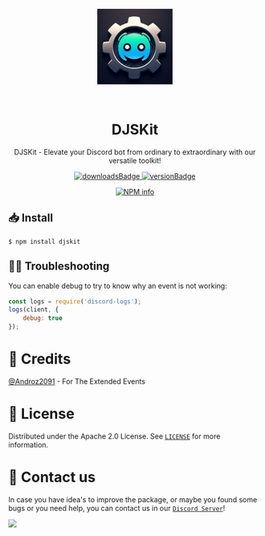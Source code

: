 <p align="center">
<img src="./images/djskit.jpeg" alt="DJSKit - By Rtxeon" width="150px">
</p>
<br>
<center>
<h1>DJSKit</h1>
<p>DJSKit - Elevate your Discord bot from ordinary to extraordinary with our versatile toolkit!</p>
</center>
<p align="center">
<a href="https://npmjs.com/djskit">
  <img src="https://img.shields.io/npm/dt/djskit?style=for-the-badge" alt="downloadsBadge" />
</a>

<a href="https://npmjs.com/djskit">
  <img src="https://img.shields.io/npm/v/djskit?style=for-the-badge" alt="versionBadge" />
</a>

</p>

<p align="center">
 <a  href="https://nodei.co/npm/ultrax/"><img  src="https://nodei.co/npm/djskit.png?downloads=true&stars=true"  alt="NPM info"  /></a>
 </p>

## 📥 Install

```
$ npm install djskit
```

## 🧑‍💻 Troubleshooting

You can enable debug to try to know why an event is not working:

```js
const logs = require('discord-logs');
logs(client, {
    debug: true
});
```

# 🧑 Credits
[@Androz2091](https://github.com/Androz2091) - For The Extended Events

# 🔐 License

Distributed under the Apache 2.0 License. See [`LICENSE`](https://github.com/Rtxeon/djskit/blob/main/LICENSE) for more information.

# 📢 Contact us

In case you have idea's to improve the package, or maybe you found some bugs or you need help, you can contact us in our [`Discord Server`](https://discord.gg/tHvGtcyh6V)!

<a  href="https://discord.gg/tHvGtcyh6V"><img  src="https://www.discord.com/api/guilds/1099308470127296573/widget.png?style=banner2"></a>

